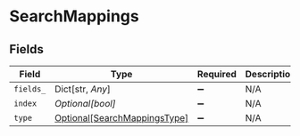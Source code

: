 # SearchMappings


## Fields

| Field                                                                     | Type                                                                      | Required                                                                  | Description                                                               |
| ------------------------------------------------------------------------- | ------------------------------------------------------------------------- | ------------------------------------------------------------------------- | ------------------------------------------------------------------------- |
| `fields_`                                                                 | Dict[str, *Any*]                                                          | :heavy_minus_sign:                                                        | N/A                                                                       |
| `index`                                                                   | *Optional[bool]*                                                          | :heavy_minus_sign:                                                        | N/A                                                                       |
| `type`                                                                    | [Optional[SearchMappingsType]](../../models/shared/searchmappingstype.md) | :heavy_minus_sign:                                                        | N/A                                                                       |